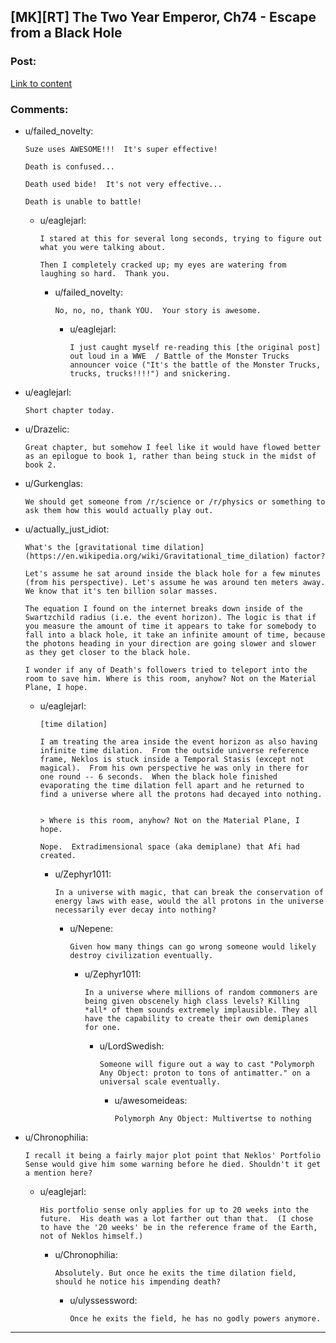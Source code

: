 ## [MK][RT] The Two Year Emperor, Ch74 - Escape from a Black Hole

### Post:

[Link to content](https://www.fanfiction.net/s/9669819/74/The-Two-Year-Emperor)

### Comments:

- u/failed_novelty:
  ```
  Suze uses AWESOME!!!  It's super effective!

  Death is confused...

  Death used bide!  It's not very effective...

  Death is unable to battle!
  ```

  - u/eaglejarl:
    ```
    I stared at this for several long seconds, trying to figure out what you were talking about.

    Then I completely cracked up; my eyes are watering from laughing so hard.  Thank you.
    ```

    - u/failed_novelty:
      ```
      No, no, no, thank YOU.  Your story is awesome.
      ```

      - u/eaglejarl:
        ```
        I just caught myself re-reading this [the original post] out loud in a WWE  / Battle of the Monster Trucks announcer voice ("It's the battle of the Monster Trucks, trucks, trucks!!!!") and snickering.
        ```

- u/eaglejarl:
  ```
  Short chapter today.
  ```

- u/Drazelic:
  ```
  Great chapter, but somehow I feel like it would have flowed better as an epilogue to book 1, rather than being stuck in the midst of book 2.
  ```

- u/Gurkenglas:
  ```
  We should get someone from /r/science or /r/physics or something to ask them how this would actually play out.
  ```

- u/actually_just_idiot:
  ```
  What's the [gravitational time dilation](https://en.wikipedia.org/wiki/Gravitational_time_dilation) factor?

  Let's assume he sat around inside the black hole for a few minutes (from his perspective). Let's assume he was around ten meters away. We know that it's ten billion solar masses.

  The equation I found on the internet breaks down inside of the Swartzchild radius (i.e. the event horizon). The logic is that if you measure the amount of time it appears to take for somebody to fall into a black hole, it take an infinite amount of time, because the photons heading in your direction are going slower and slower as they get closer to the black hole.

  I wonder if any of Death's followers tried to teleport into the room to save him. Where is this room, anyhow? Not on the Material Plane, I hope.
  ```

  - u/eaglejarl:
    ```
    [time dilation]

    I am treating the area inside the event horizon as also having infinite time dilation.  From the outside universe reference frame, Neklos is stuck inside a Temporal Stasis (except not magical).  From his own perspective he was only in there for one round -- 6 seconds.  When the black hole finished evaporating the time dilation fell apart and he returned to find a universe where all the protons had decayed into nothing.


    > Where is this room, anyhow? Not on the Material Plane, I hope.

    Nope.  Extradimensional space (aka demiplane) that Afi had created.
    ```

    - u/Zephyr1011:
      ```
      In a universe with magic, that can break the conservation of energy laws with ease, would the all protons in the universe necessarily ever decay into nothing?
      ```

      - u/Nepene:
        ```
        Given how many things can go wrong someone would likely destroy civilization eventually.
        ```

        - u/Zephyr1011:
          ```
          In a universe where millions of random commoners are being given obscenely high class levels? Killing *all* of them sounds extremely implausible. They all have the capability to create their own demiplanes for one.
          ```

          - u/LordSwedish:
            ```
            Someone will figure out a way to cast "Polymorph Any Object: proton to tons of antimatter." on a universal scale eventually.
            ```

            - u/awesomeideas:
              ```
              Polymorph Any Object: Multivertse to nothing
              ```

- u/Chronophilia:
  ```
  I recall it being a fairly major plot point that Neklos' Portfolio Sense would give him some warning before he died. Shouldn't it get a mention here?
  ```

  - u/eaglejarl:
    ```
    His portfolio sense only applies for up to 20 weeks into the future.  His death was a lot farther out than that.  (I chose to have the '20 weeks' be in the reference frame of the Earth, not of Neklos himself.)
    ```

    - u/Chronophilia:
      ```
      Absolutely. But once he exits the time dilation field, should he notice his impending death?
      ```

      - u/ulyssessword:
        ```
        Once he exits the field, he has no godly powers anymore.
        ```

---

